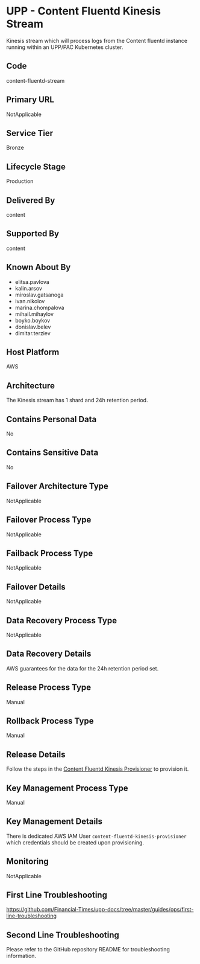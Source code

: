 # UPP - Content Fluentd Kinesis Stream

Kinesis stream which will process logs from the Content fluentd instance running within an UPP/PAC Kubernetes cluster.

## Code

content-fluentd-stream

## Primary URL

NotApplicable

## Service Tier

Bronze

## Lifecycle Stage

Production

## Delivered By

content

## Supported By

content

## Known About By

- elitsa.pavlova
- kalin.arsov
- miroslav.gatsanoga
- ivan.nikolov
- marina.chompalova
- mihail.mihaylov
- boyko.boykov
- donislav.belev
- dimitar.terziev

## Host Platform

AWS

## Architecture

The Kinesis stream has 1 shard and 24h retention period.

## Contains Personal Data

No

## Contains Sensitive Data

No

## Failover Architecture Type

NotApplicable

## Failover Process Type

NotApplicable

## Failback Process Type

NotApplicable

## Failover Details

NotApplicable

## Data Recovery Process Type

NotApplicable

## Data Recovery Details

AWS guarantees for the data for the 24h retention period set.

## Release Process Type

Manual

## Rollback Process Type

Manual

## Release Details

Follow the steps in the [Content Fluentd Kinesis Provisioner](https://github.com/Financial-Times/upp-provisioners/blob/master/content-fluentd-kinesis/README.md) to provision it.

## Key Management Process Type

Manual

## Key Management Details

There is dedicated AWS IAM User `content-fluentd-kinesis-provisioner` which credentials should be created upon provisioning.

## Monitoring

NotApplicable

## First Line Troubleshooting

<https://github.com/Financial-Times/upp-docs/tree/master/guides/ops/first-line-troubleshooting>

## Second Line Troubleshooting

Please refer to the GitHub repository README for troubleshooting information.
